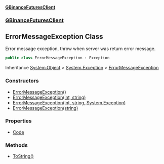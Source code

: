 #### [GBinanceFuturesClient](./index.md 'index')
### [GBinanceFuturesClient](./GBinanceFuturesClient.md 'GBinanceFuturesClient')
## ErrorMessageException Class
Error message exception, throw when server was return error message.  
```csharp
public class ErrorMessageException : Exception
```
Inheritance [System.Object](https://docs.microsoft.com/en-us/dotnet/api/System.Object 'System.Object') &gt; [System.Exception](https://docs.microsoft.com/en-us/dotnet/api/System.Exception 'System.Exception') &gt; [ErrorMessageException](./GBinanceFuturesClient-ErrorMessageException.md 'GBinanceFuturesClient.ErrorMessageException')  
### Constructors
- [ErrorMessageException()](./GBinanceFuturesClient-ErrorMessageException-ErrorMessageException().md 'GBinanceFuturesClient.ErrorMessageException.ErrorMessageException()')
- [ErrorMessageException(int, string)](./GBinanceFuturesClient-ErrorMessageException-ErrorMessageException(int_string).md 'GBinanceFuturesClient.ErrorMessageException.ErrorMessageException(int, string)')
- [ErrorMessageException(int, string, System.Exception)](./GBinanceFuturesClient-ErrorMessageException-ErrorMessageException(int_string_System-Exception).md 'GBinanceFuturesClient.ErrorMessageException.ErrorMessageException(int, string, System.Exception)')
- [ErrorMessageException(string)](./GBinanceFuturesClient-ErrorMessageException-ErrorMessageException(string).md 'GBinanceFuturesClient.ErrorMessageException.ErrorMessageException(string)')
### Properties
- [Code](./GBinanceFuturesClient-ErrorMessageException-Code.md 'GBinanceFuturesClient.ErrorMessageException.Code')
### Methods
- [ToString()](./GBinanceFuturesClient-ErrorMessageException-ToString().md 'GBinanceFuturesClient.ErrorMessageException.ToString()')
